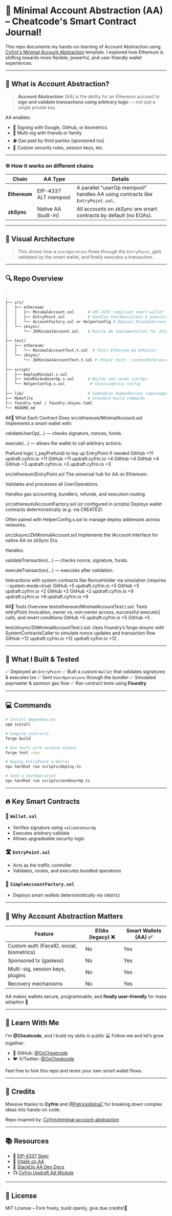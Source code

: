 

# 🧱 Minimal Account Abstraction (AA) – Cheatcode's Smart Contract Journal!

This repo documents my hands-on learning of Account Abstraction using [Cyfrin's Minimal Account Abstraction](https://github.com/Cyfrin/minimal-account-abstraction) template. I explored how Ethereum is shifting towards more flexible, powerful, and user-friendly wallet experiences.

---

## 🤖 What is Account Abstraction?

> **Account Abstraction** (AA) is the ability for an Ethereum account to **sign and validate transactions using arbitrary logic** — not just a single private key.

AA enables:

- 🔐 Signing with Google, GitHub, or biometrics
- 🤝 Multi-sig with friends or family
- ⛽ Gas paid by third parties (sponsored txs)
- 🧠 Custom security rules, session keys, etc.

---

### ⚙️ How it works on different chains

| Chain     | AA Type            | Details                                                                 |
|-----------|--------------------|-------------------------------------------------------------------------|
| **Ethereum** | EIP-4337 ALT mempool | A parallel "userOp mempool" handles AA using contracts like `EntryPoint.sol`. |
| **zkSync**   | Native AA (built-in) | All accounts on zkSync are smart contracts by default (no EOAs).       |

---

## 📐 Visual Architecture



> This shows how a `UserOperation` flows through the `EntryPoint`, gets validated by the smart wallet, and finally executes a transaction.

---

## 🔍 Repo Overview

```bash
.
.
├── src/
│   ├── ethereum/
│   │   ├── MinimalAccount.sol      # ERC‑4337 compliant smart-wallet for Ethereum
│   │   ├── EntryPoint.sol          # Handles UserOperations & execution hub
│   │   └── AccountFactory.sol or HelperConfig # Deploys MinimalAccount
│   └── zksync/
│       └── ZkMinimalAccount.sol    # Native AA implementation for zkSync Era
│
├── test/
│   ├── ethereum/
│   │   └── MinimalAccountTest.t.sol  # Tests Ethereum AA behavior
│   └── zksync/
│       └── ZkMinimalAccountTest.t.sol # zkSync tests :contentReference[oaicite:6]{index=6}
│
├── script/
│   ├── DeployMinimal.s.sol
│   ├── SendPackedUserOp.s.sol      # Builds and sends userOps
│   └── HelperConfig.s.sol           # Chain/address config
│
├── lib/                            # Submodule dependencies (openzeppelin, forge-std, etc.) :contentReference[oaicite:7]{index=7}
├── Makefile                        # Standard build commands
├── foundry.toml / foundry‑zksync.toml
└── README.md

````

##🧾 What Each Contract Does
src/ethereum/MinimalAccount.sol
Implements a smart wallet with:

validateUserOp(...) — checks signature, nonces, funds.

execute(...) — allows the wallet to call arbitrary actions.

Prefund logic (_payPrefund) to top up EntryPoint if needed 
GitHub
+11
updraft.cyfrin.io
+11
GitHub
+11
updraft.cyfrin.io
+4
GitHub
+4
GitHub
+4
GitHub
+3
updraft.cyfrin.io
+3
updraft.cyfrin.io
+3

src/ethereum/EntryPoint.sol
The universal hub for AA on Ethereum:

Validates and processes all UserOperations.

Handles gas accounting, bundlers, refunds, and execution routing.

src/ethereum/AccountFactory.sol (or configured in scripts)
Deploys wallet contracts deterministically (e.g. via CREATE2).

Often paired with HelperConfig.s.sol to manage deploy addresses across networks.

src/zksync/ZkMinimalAccount.sol
Implements the IAccount interface for native AA on zkSync Era.

Handles:

validateTransaction(...) — checks nonce, signature, funds.

executeTransaction(...) — executes after validation.

Interactions with system contracts like NonceHolder via simulation (requires --system-mode=true) 
GitHub
+5
updraft.cyfrin.io
+5
GitHub
+5
updraft.cyfrin.io
+2
GitHub
+2
GitHub
+2
updraft.cyfrin.io
+9
updraft.cyfrin.io
+9
updraft.cyfrin.io
+9

##🧪 Tests Overview
test/ethereum/MinimalAccountTest.t.sol: Tests entryPoint invocation, owner vs. non‑owner access, successful execute() calls, and revert conditions 
GitHub
+5
updraft.cyfrin.io
+5
GitHub
+5
.

test/zksync/ZkMinimalAccountTest.t.sol: Uses Foundry’s forge‑zksync with SystemContractsCaller to simulate nonce updates and transaction flow 
GitHub
+12
updraft.cyfrin.io
+12
updraft.cyfrin.io
+12
.

---

## 🚀 What I Built & Tested

✅ Deployed an `EntryPoint`
✅ Built a custom `Wallet` that validates signatures & executes txs
✅ Sent `UserOperations` through the bundler
✅ Simulated paymaster & sponsor gas flow
✅ Ran contract tests using **Foundry**

---

## 💻 Commands

```bash
# Install dependencies
npm install

# Compile contracts
forge build

# Run tests with verbose output
forge test -vvv

# Deploy EntryPoint & Wallet
npx hardhat run scripts/deploy.ts

# Send a UserOperation
npx hardhat run scripts/sendUserOp.ts
```

---

## 🔥 Key Smart Contracts

### 🧠 `Wallet.sol`

* Verifies signature using `validateUserOp`
* Executes arbitrary calldata
* Allows upgradeable security logic

### 🛣️ `EntryPoint.sol`

* Acts as the traffic controller
* Validates, routes, and executes bundled operations

### 🧱 `SimpleAccountFactory.sol`

* Deploys smart wallets deterministically via `CREATE2`

---

## 💎 Why Account Abstraction Matters

| Feature                                  | EOAs (legacy) ❌ | Smart Wallets (AA) ✅ |
| ---------------------------------------- | --------------- | -------------------- |
| Custom auth (FaceID, social, biometrics) | No              | Yes                  |
| Sponsored tx (gasless)                   | No              | Yes                  |
| Multi-sig, session keys, plugins         | No              | Yes                  |
| Recovery mechanisms                      | No              | Yes                  |

AA makes wallets secure, programmable, and **finally user-friendly** for mass adoption 🚀

---

## 🧠 Learn With Me

I'm **@Cheatcode**, and I build my skills in public 💻
Follow me and let’s grow together:

* 🧠 GitHub: [@OxCheatcode](https://github.com/OxCheatcode)
* 🐦 X/Twitter: [@OxCheatcode](https://x.com/OxCheatcode)

Feel free to fork this repo and remix your own smart wallet flows.

---

## 🙏 Credits

Massive thanks to **Cyfrin** and [@PatrickAlphaC](https://github.com/PatrickAlphaC) for breaking down complex ideas into hands-on code.

Repo inspired by: [Cyfrin/minimal-account-abstraction](https://github.com/Cyfrin/minimal-account-abstraction)

---

## 📚 Resources

* 📖 [EIP-4337 Spec](https://eips.ethereum.org/EIPS/eip-4337)
* 📘 [Vitalik on AA](https://vitalik.ca/general/2021/01/11/account_abstraction.html)
* 🧪 [StackUp AA Dev Docs](https://docs.stackup.sh/docs)
* 📺 [Cyfrin Updraft AA Module](https://github.com/Cyfrin/updraft-account-abstraction)

---

## 🧾 License

MIT License – Fork freely, build openly, give due credits!🙌


